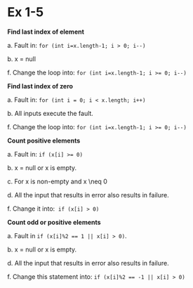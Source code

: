 
# Ex 1-5 #

**Find last index of element**

a. Fault in: `for (int i=x.length-1; i > 0; i--)`

b. x = null

f. Change the loop into:
​ `for (int i=x.length-1; i >= 0; i--)`

**Find last index of zero**

a. Fault in: `for (int i = 0; i < x.length; i++)`

b. All inputs execute the fault.

f. Change the loop into:
​ `for (int i=x.length-1; i >= 0; i--)`

**Count positive elements**

a. Fault in: `if (x[i] >= 0)`

b. x = null or x is empty.

c. For x is non-empty and x \neq 0

d. All the input that results in error also results in failure.

f. Change it into: 
​ `if (x[i] > 0)`


**Count odd or positive elements**

a. Fault in `if (x[i]%2 == 1 || x[i] > 0)`. 

b. x = null or x is empty.

d. All the input that results in error also results in failure.

f. Change this statement into: 
​ `if (x[i]%2 == -1 || x[i] > 0)`